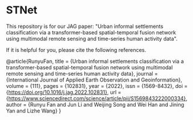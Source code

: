 # STNet
This repository is for our JAG paper: "Urban informal settlements classification via a transformer-based spatial-temporal fusion network using multimodal remote sensing and time-series human activity data".

If it is helpful for you, please cite the following references.

  @article{RunyuFan,
      title = {Urban informal settlements classification via a transformer-based spatial-temporal fusion network using multimodal remote sensing and time-series human  activity data},
      journal = {International Journal of Applied Earth Observation and Geoinformation},
      volume = {111},
      pages = {102831},
      year = {2022},
      issn = {1569-8432},
      doi = {https://doi.org/10.1016/j.jag.2022.102831},
      url = {https://www.sciencedirect.com/science/article/pii/S1569843222000334},
      author = {Runyu Fan and Jun Li and Weijing Song and Wei Han and Jining Yan and Lizhe Wang}
  }
